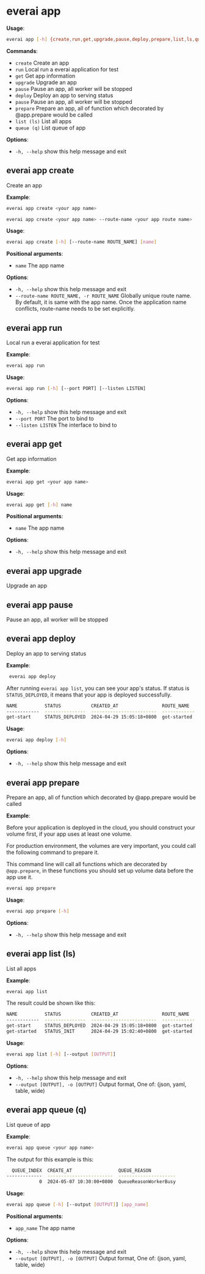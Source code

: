 # everai app
**Usage**:   
```bash
everai app [-h] {create,run,get,upgrade,pause,deploy,prepare,list,ls,queue,q} ...
```

**Commands**:  
  * `create`              Create an app  
  * `run`                 Local run a everai application for test  
  * `get`                 Get app information  
  * `upgrade`             Upgrade an app  
  * `pause`               Pause an app, all worker will be stopped  
  * `deploy`              Deploy an app to serving status  
  * `pause`               Pause an app, all worker will be stopped  
  * `prepare`             Prepare an app, all of function which decorated by @app.prepare would be called  
  * `list (ls)`           List all apps  
  * `queue (q)`           List queue of app  

**Options**:  
  * `-h, --help`            show this help message and exit

## everai app create             
Create an app  

**Example**:
```bash
everai app create <your app name>
```

```bash
everai app create <your app name> --route-name <your app route name>
```

**Usage**: 
```bash 
everai app create [-h] [--route-name ROUTE_NAME] [name]
```

**Positional arguments**:  

  * `name`                  The app name  

**Options**:  
* `-h, --help`            show this help message and exit  
* `--route-name ROUTE_NAME, -r ROUTE_NAME`
                        Globally unique route name. By default, it is same with the app name. Once the application name conflicts, route-name needs to be set explicitly.

## everai app run                 
Local run a everai application for test  

**Example**:
```bash
everai app run
```

**Usage**: 
```bash 
everai app run [-h] [--port PORT] [--listen LISTEN]
```

**Options**:  
* `-h, --help`       show this help message and exit
* `--port PORT`      The port to bind to
* `--listen LISTEN`  The interface to bind to

## everai app get                 
Get app information  

**Example**:
```bash
everai app get <your app name>
```

**Usage**: 
```bash 
everai app get [-h] name
```

**Positional arguments**:  
  * `name`        The app name

**Options**:
* `-h, --help`  show this help message and exit

## everai app upgrade             
Upgrade an app  

## everai app pause               
Pause an app, all worker will be stopped  

## everai app deploy              
Deploy an app to serving status  

**Example**:  
```bash
 everai app deploy
```
After running `everai app list`, you can see your app's status. If status is `STATUS_DEPLOYED`, it means that your app is deployed successfully.   
```bash
NAME          STATUS           CREATED_AT                ROUTE_NAME
------------  ---------------  ------------------------  ------------
get-start     STATUS_DEPLOYED  2024-04-29 15:05:18+0800  got-started
```
**Usage**:  
```bash
everai app deploy [-h]
```

**Options**:  
* `-h, --help`  show this help message and exit

## everai app prepare             
Prepare an app, all of function which decorated by @app.prepare would be called  

**Example**:  

Before your application is deployed in the cloud, you should construct your volume first, if your app uses at least one volume.  

For production environment, the volumes are very important, you could call the following command to prepare it.  

This command line will call all functions which are decorated by `@app.prepare`, in these functions you should set up volume data before the app use it.  
```bash
everai app prepare
```

**Usage**: 
```bash 
everai app prepare [-h]
```

**Options**:  
* `-h, --help`  show this help message and exit  

## everai app list (ls)           
List all apps  

**Example**:
```bash
everai app list
```
The result could be shown like this:  
```bash
NAME          STATUS           CREATED_AT                ROUTE_NAME
------------  ---------------  ------------------------  ------------
get-start     STATUS_DEPLOYED  2024-04-29 15:05:18+0800  got-started
get-started   STATUS_INIT      2024-04-29 15:02:40+0800  get-started
```
**Usage**:  
```bash
everai app list [-h] [--output [OUTPUT]]
```

**Options**:  
* `-h, --help`            show this help message and exit  
* `--output [OUTPUT], -o [OUTPUT]`
                        Output format, One of: (json, yaml, table, wide)

## everai app queue (q)           
List queue of app  

**Example**:  
```bash
everai app queue <your app name>
```
The output for this example is this: 
```bash
  QUEUE_INDEX  CREATE_AT                 QUEUE_REASON
-------------  ------------------------  ---------------------
            0  2024-05-07 10:30:00+0800  QueueReasonWorkerBusy
```

**Usage**: 
```bash
everai app queue [-h] [--output [OUTPUT]] [app_name]
```

**Positional arguments**:  

 * `app_name`              The app name

**Options**:  

 * `-h, --help`            show this help message and exit
 * `--output [OUTPUT], -o [OUTPUT]`
                        Output format, One of: (json, yaml, table, wide)
                        

